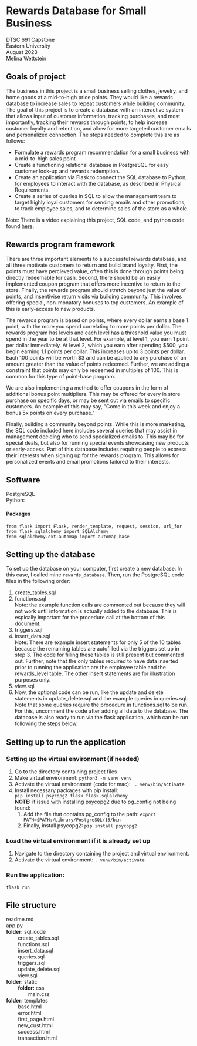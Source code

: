 # Rewards Database for Small Business
DTSC 691 Capstone <br>
Eastern University <br>
August 2023 <br>
Melina Wettstein <br>


## Goals of project
The business in this project is a small business selling clothes, jewelry, and home goods at a mid-to-high price points. They would like a rewards database to increase sales to repeat customers while building community. 
The goal of this project is to create a database with an interactive system that allows
input of customer information, tracking purchases, and most importantly, tracking their
rewards through points, to help increase customer loyalty and retention, and allow for
more targeted customer emails and personalized connection. The steps needed to
complete this are as follows:
- Formulate a rewards program recommendation for a small business with a
mid-to-high sales point
- Create a functioning relational database in PostgreSQL for easy customer look-up
and rewards redemption.
- Create an application via Flask to connect the SQL database to Python, for
employees to interact with the database, as described in Physical Requirements.
- Create a series of queries in SQL to allow the management team to target highly
loyal customers for sending emails and other promotions, to track employee sales,
and to determine sales of the store as a whole.

Note: There is a video explaining this project, SQL code, and python code found [here](https://youtu.be/IdvG19sGWjM). 

## Rewards program framework
There are three important elements to a successful rewards database, and all three motivate customers to return and build brand loyalty. First, the points must have percieved value, often this is done through points being directly redeemable for cash. Second, there should be an easily implemented coupon program that offers more incentive to return to the store. Finally, the rewards program should stretch beyond just the value of points, and insentivise return visits via building community. This involves offering special, non-monatary bonuses to top customers. An example of this is early-access to new products. 

The rewards program is based on points, where every dollar earns a base 1 point, with the more you spend correlating to more points per dollar. The rewards program has levels and each level has a threshold value you must spend in the year to be at that level. For example, at level 1, you earn 1 point per dollar immediately. At level 2, which you earn after spending $500, you begin earning 1.1 points per dollar. This increases up to 3 points per dollar. Each 100 points will be worth $3 and can be applied to any purchase of an amount greater than the value of points redeemed. Further, we are adding a constraint that points may only be redeemed in multiples of 100. This is common for this type of point-base program. 

We are also implementing a method to offer coupons in the form of additional bonus point multipliers. This may be offered for every in store purchase on specific days, or may be sent out via emails to specific customers. An example of this may say, "Come in this week and enjoy a bonus 5x points on every purchase." 

Finally, building a community beyond points. While this is more marketing, the SQL code included here includes several queries that may assist in management deciding who to send specialized emails to. This may be for special deals, but also for running special events showcasing new products or early-access. Part of this database includes requiring people to express their interests when signing up for the rewards program. This allows for personalized events and email promotions tailored to their interests. 

## Software
PostgreSQL <br>
Python:
#### Packages
    from flask import Flask, render_template, request, session, url_for
    from flask_sqlalchemy import SQLAlchemy
    from sqlalchemy.ext.automap import automap_base


## Setting up the database
To set up the database on your computer, first create a new database. In this case, I called mine `rewards_database`. Then, run the PostgreSQL code files in the following order: <br>
1. create_tables.sql <br>
2. functions.sql <br>
    Note: the example function calls are commented out because they will not work until information is actually added to the database. This is espically important for the procedure call at the bottom of this document.  <br>
3. triggers.sql <br>
4. insert_data.sql <br>
    Note: There are example insert statements for only 5 of the 10 tables because the remaining tables are autofilled via the triggers set up in step 3. The code for filling these tables is still present but commented out. Further, note that the only tables required to have data inserted prior to running the application are the employee table and the rewards_level table. The other insert statements are for illustration purposes only. <br>
5. view.sql <br>
6. Now, the optional code can be run, like the update and delete statements in update_delete.sql and the example queries in queries.sql. Note that some queries require the procedure in functions.sql to be run. For this, uncomment the code after adding all data to the database. The database is also ready to run via the flask application, which can be run following the steps below. 

## Setting up to run the application
### Setting up the virtual environment (if needed)
1. Go to the directory containing project files
2. Make virtual environment: `python3 -m venv venv`
3. Activate the virtual environment (code for mac): ` . venv/bin/activate`
4. Install necessary packages with pip install: <br>
`pip install psycopg2 flask flask-sqlalchemy`<br>
    <b>NOTE:</b> if issue with installing psycopg2 due to pg_config not being found:
    1. Add the file that contains pg_config to the path: `export PATH=$PATH:/Library/PostgreSQL/15/bin`
    2. Finally, install psycopg2: `pip install psycopg2`

### Load the virtual environment if it is already set up
1. Navigate to the directory containing the project and virtual environment. 
2. Activate the virtual environment:  `. venv/bin/activate`

### Run the application: 
`flask run`

## File structure
readme.md <br>
app.py <br>
<b>folder:</b> sql_code <br>
&emsp;&emsp; create_tables.sql <br>
&emsp;&emsp; functions.sql <br>
&emsp;&emsp; insert_data.sql <br>
&emsp;&emsp; queries.sql <br>
&emsp;&emsp; triggers.sql <br>
&emsp;&emsp; update_delete.sql <br>
&emsp;&emsp; view.sql <br>
 <b>folder:</b> static <br>
&emsp;&emsp; <b>folder:</b> css <br>
&emsp;&emsp;&emsp;&emsp; main.css <br>
<b>folder:</b> templates <br>
&emsp;&emsp; base.html <br>
&emsp;&emsp; error.html <br>
&emsp;&emsp; first_page.html <br>
&emsp;&emsp; new_cust.html <br>
&emsp;&emsp; success.html <br>
&emsp;&emsp; transaction.html <br>


